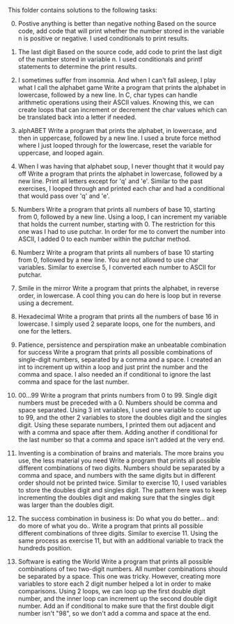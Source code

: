 This folder contains solutions to the following tasks: 

0. Postive anything is better than negative nothing
Based on the source code, add code that will print whether the number stored in the variable n is positive or negative. I used conditionals to print results.

1. The last digit
Based on the source code, add code to print the last digit of the number stored in variable n. I used conditionals and printf statements to determine the print results.

2. I sometimes suffer from insomnia. And when I can't fall asleep, I play what I call the alphabet game
Write a program that prints the alphabet in lowercase, followed by a new line. In C, char types can handle arithmetic operations using their ASCII values. Knowing this, we can create loops that can increment or decrement the char values which can be translated back into a letter if needed.

3. alphABET
Write a program that prints the alphabet, in lowercase, and then in uppercase, followed by a new line. I used a brute force method where I just looped through for the lowercase, reset the variable for uppercase, and looped again.

4. When I was having that alphabet soup, I never thought that it would pay off
Write a program that prints the alphabet in lowercase, followed by a new line. Print all letters except for 'q' and 'e'. Similar to the past exercises, I looped through and printed each char and had a conditional that would pass over 'q' and 'e'.

5. Numbers
Write a program that prints all numbers of base 10, starting from 0, followed by a new line. Using a loop, I can increment my variable that holds the current number, starting with 0. The restriction for this one was I had to use putchar. In order for me to convert the number into ASCII, I added 0 to each number within the putchar method.

6. Numberz
Write a program that prints all numbers of base 10 starting from 0, followed by a new line. You are not allowed to use char variables. Similar to exercise 5, I converted each number to ASCII for putchar.

7. Smile in the mirror
Write a program that prints the alphabet, in reverse order, in lowercase. A cool thing you can do here is loop but in reverse using a decrement.

8. Hexadecimal
Write a program that prints all the numbers of base 16 in lowercase. I simply used 2 separate loops, one for the numbers, and one for the letters.

9. Patience, persistence and perspiration make an unbeatable combination for success
Write a program that prints all possible combinations of single-digit numbers, separated by a comma and a space. I created an int to increment up within a loop and just print the number and the comma and space. I also needed an if conditional to ignore the last comma and space for the last number.

10. 00...99
Write a program that prints numbers from 0 to 99. Single digit numbers must be preceded with a 0. Numbers should be comma and space separated. Using 3 int variables, I used one variable to count up to 99, and the other 2 variables to store the doubles digit and the singles digit. Using these separate numbers, I printed them out adjacent and with a comma and space after them. Adding another if conditional for the last number so that a comma and space isn't added at the very end.

11. Inventing is a combination of brains and materials. The more brains you use, the less material you need
Write a program that prints all possible different combinations of two digits. Numbers should be separated by a comma and space, and numbers with the same digits but in different order should not be printed twice. Similar to exercise 10, I used variables to store the doubles digit and singles digit. The pattern here was to keep incrementing the doubles digit and making sure that the singles digit was larger than the doubles digit.

12. The success combination in business is: Do what you do better... and: do more of what you do..
Write a program that prints all possible different combinations of three digits. Similar to exercise 11. Using the same process as exercise 11, but with an additional variable to track the hundreds position.

13. Software is eating the World
Write a program that prints all possible combinations of two two-digit numbers. All number combinations should be separated by a space. This one was tricky. However, creating more variables to store each 2 digit number helped a lot in order to make comparisons. Using 2 loops, we can loop up the first double digit number, and the inner loop can increment up the second double digit number. Add an if conditional to make sure that the first double digit number isn't "98", so we don't add a comma and space at the end.
